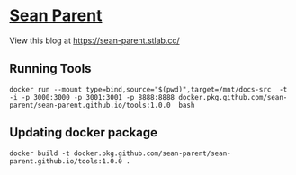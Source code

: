 # [Sean Parent](https://sean-parent.stlab.cc/)

View this blog at <https://sean-parent.stlab.cc/>

## Running Tools
```
docker run --mount type=bind,source="$(pwd)",target=/mnt/docs-src  -t -i -p 3000:3000 -p 3001:3001 -p 8888:8888 docker.pkg.github.com/sean-parent/sean-parent.github.io/tools:1.0.0  bash
```

## Updating docker package
```
docker build -t docker.pkg.github.com/sean-parent/sean-parent.github.io/tools:1.0.0 .
```
